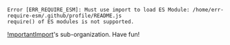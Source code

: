 ```
Error [ERR_REQUIRE_ESM]: Must use import to load ES Module: /home/err-require-esm/.github/profile/README.js
require() of ES modules is not supported.
```

[!mportantImport](https://github.com/importantimport)'s sub-organization. Have fun!
